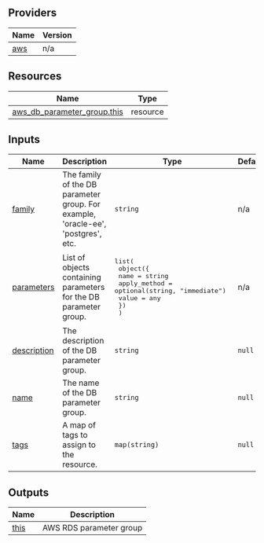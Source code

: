 <!-- BEGIN_TF_DOCS -->


## Providers

| Name | Version |
|------|---------|
| <a name="provider_aws"></a> [aws](#provider\_aws) | n/a |

## Resources

| Name | Type |
|------|------|
| [aws_db_parameter_group.this](https://registry.terraform.io/providers/hashicorp/aws/latest/docs/resources/db_parameter_group) | resource |

## Inputs

| Name | Description | Type | Default | Required |
|------|-------------|------|---------|:--------:|
| <a name="input_family"></a> [family](#input\_family) | The family of the DB parameter group. For example, 'oracle-ee', 'postgres', etc. | `string` | n/a | yes |
| <a name="input_parameters"></a> [parameters](#input\_parameters) | List of objects containing parameters for the DB parameter group. | <pre>list(<br>    object({<br>      name         = string<br>      apply_method = optional(string, "immediate") <br>      value        = any<br>    })<br>  )</pre> | n/a | yes |
| <a name="input_description"></a> [description](#input\_description) | The description of the DB parameter group. | `string` | `null` | no |
| <a name="input_name"></a> [name](#input\_name) | The name of the DB parameter group. | `string` | `null` | no |
| <a name="input_tags"></a> [tags](#input\_tags) | A map of tags to assign to the resource. | `map(string)` | `null` | no |

## Outputs

| Name | Description |
|------|-------------|
| <a name="output_this"></a> [this](#output\_this) | AWS RDS parameter group |
<!-- END_TF_DOCS -->